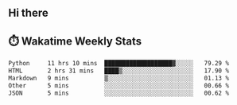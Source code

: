 ## Hi there


## ⏱️ Wakatime Weekly Stats

<!--START_SECTION:waka-->

```txt
Python     11 hrs 10 mins  ███████████████████▓░░░░░   79.29 %
HTML       2 hrs 31 mins   ████▒░░░░░░░░░░░░░░░░░░░░   17.90 %
Markdown   9 mins          ▒░░░░░░░░░░░░░░░░░░░░░░░░   01.13 %
Other      5 mins          ░░░░░░░░░░░░░░░░░░░░░░░░░   00.66 %
JSON       5 mins          ░░░░░░░░░░░░░░░░░░░░░░░░░   00.62 %
```

<!--END_SECTION:waka-->


<!--
**New-Obscurity/New-Obscurity** is a ✨ _special_ ✨ repository because its `README.md` (this file) appears on your GitHub profile.

Here are some ideas to get you started:

- 🔭 I’m currently working on ...
- 🌱 I’m currently learning ...
- 👯 I’m looking to collaborate on ...
- 🤔 I’m looking for help with ...
- 💬 Ask me about ...
- 📫 How to reach me: ...
- 😄 Pronouns: ...
- ⚡ Fun fact: ...
-->
